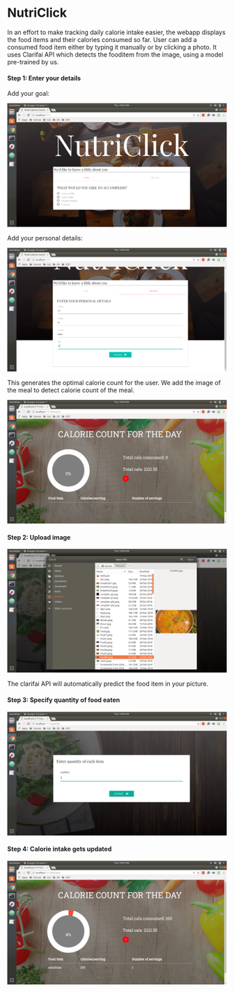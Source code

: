 # NutriClick

In an effort to make tracking daily calorie
intake easier, the webapp displays the food items and their calories consumed so far. User can add a consumed food item either by typing it
manually or by clicking a photo. It uses Clarifai API which detects the fooditem from the image, using a model pre-trained by us.


#### Step 1: Enter your details

Add your goal:

![Step 1a](/images/step1a.png)

Add your personal details:

![Step 1b](/images/step1-b.png)

This generates the optimal calorie count for the user. We add the image of the meal to detect calorie count of the meal.

![](/images/step1b.png)

#### Step 2: Upload image

![Step 2](/images/step2.png)

The clarifai API will automatically predict the food item in your picture.

#### Step 3: Specify quantity of food eaten

![Step 3](/images/step3.png)

#### Step 4: Calorie intake gets updated

![Step 4](/images/step4.png)
